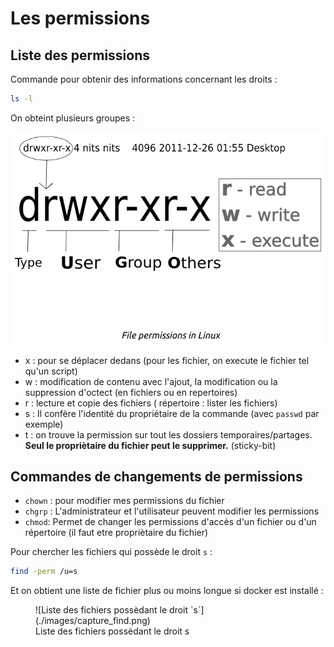 # Les permissions

## Liste des permissions

Commande pour obtenir des informations concernant les droits :

```sh
ls -l
```

On obteint plusieurs groupes :

![Permissions sous linux](./images/OzXZ6.png)

- x : pour se déplacer dedans (pour les fichier, on execute le fichier tel qu'un script)
- w : modification de contenu avec l'ajout, la modification ou la suppression d'octect (en fichiers ou en repertoires)
- r : lecture et copie des fichiers ( répertoire : lister les fichiers)
- s : Il confère l'identité du propriétaire de la commande (avec `passwd` par exemple)
- t : on trouve la permission sur tout les dossiers temporaires/partages. **Seul le propriètaire du fichier peut le supprimer.** (sticky-bit)


## Commandes de changements de permissions

- `chown` : pour modifier mes permissions du fichier
- `chgrp` : L'administrateur et l'utilisateur peuvent modifier les permissions
- `chmod`: Permet de changer les permissions d'accès d'un fichier ou d'un répertoire (il faut etre propriètaire du fichier)

Pour chercher les fichiers qui possède le droit `s` :

```sh
find -perm /u=s
```

Et on obtient une liste de fichier plus ou moins longue si docker est installé : 

<figure markdown>
  ![Liste des fichiers possèdant le droit `s`](./images/capture_find.png)
  <figcaption>Liste des fichiers possèdant le droit s</figcaption>
</figure>
